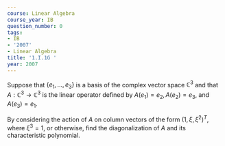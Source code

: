 ```yaml
---
course: Linear Algebra
course_year: IB
question_number: 0
tags:
- IB
- '2007'
- Linear Algebra
title: '1.I.1G '
year: 2007
---
```



Suppose that $\left\{e_{1}, \ldots, e_{3}\right\}$ is a basis of the complex vector space $\mathbb{C}^{3}$ and that $A: \mathbb{C}^{3} \rightarrow \mathbb{C}^{3}$ is the linear operator defined by $A\left(e_{1}\right)=e_{2}, A\left(e_{2}\right)=e_{3}$, and $A\left(e_{3}\right)=e_{1}$.

By considering the action of $A$ on column vectors of the form $\left(1, \xi, \xi^{2}\right)^{T}$, where $\xi^{3}=1$, or otherwise, find the diagonalization of $A$ and its characteristic polynomial.